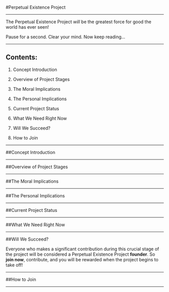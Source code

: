#Perpetual Existence Project

----------

 The Perpetual Existence Project *will* be the greatest force for good the world has ever seen! 

Pause for a second. Clear your mind. Now keep reading...

----------

## Contents:
1. Concept Introduction

2. Overview of Project Stages

3. The Moral Implications

5. The Personal Implications

4. Current Project Status

1. What We Need Right Now 

5. Will We Succeed?

1. How to Join


----------


##Concept Introduction

----------

##Overview of Project Stages

----------
##The Moral Implications

----------

##The Personal Implications

----------

##Current Project Status

----------

##What We Need Right Now

----------

##Will We Succeed?

Everyone who makes a significant contribution during this crucial stage of the project will be considered a Perpetual Existence Project **founder**. So **join now**, contribute, and you will be rewarded when the project begins to take off! 

----------

##How to Join


----------


